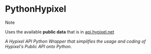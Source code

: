 # PythonHypixel
> [!NOTE]
> Uses the available __public data__ that is in [api.hypixel.net](https://api.hypixel.net)

_A Hypixel API Python Wrapper that simplifies the usage and coding of Hypixel's Public API onto Python._
